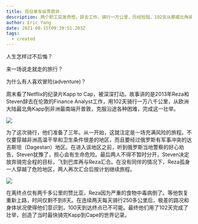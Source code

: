 ```yaml
---
title: 百日单车纵贯欧非
description: 两个职工突发奇想，辞去工作，骑行一万公里，历经险阻，102天从挪威北角骑到南非开普敦，差点打破百日最快纪录。
author: Eric Yang
date: 2021-08-15T09:39:51.203Z
tags:
  - created
---
```

人生怎样过不后悔？

来一场说走就走的旅行？

为什么有人喜欢冒险(adventure)？

周末看了Netflix的纪录片Kapp to Cap，被深深打动。故事讲的是2013年Reza和Steven辞去在伦敦的Finance Analyst工作，用102天骑行一万八千公里，从欧洲大陆最北角Kapp到非洲最南端开普敦，克服沿途各种困难，完成这一壮举。

![](/static/img/kapp-cap.gif)

为了这次骑行，他们准备了三年。从一开始，这就注定是一场充满风险的旅程。不仅要穿越非洲高温干旱和卫生条件很差的地区，而且要经过俄罗斯有军事冲突的达吉斯坦（Dagestan）地区。在进入该地区之前，听到俄罗斯当地警察的好心劝告，Steven犹豫了，担心会有生命危险。最后两人不得不暂时分开，Steven决定放弃骑完全程的目标，飞到巴库再与Reza汇合。在没有同伴的情况下，Reza孤身一人穿越了危险地区，两人再次汇合后按计划继续旅程。

![](/static/img/kapp-cape-map.gif)

在离终点仅有两千多公里的赞比亚，Reza因为严重的食物中毒病倒了。等他恢复重新上路，时间仅剩不到8天。在连续两天每天骑行250多公里后，极差的路况和身体状况使得他们意识到，100天到达终点已不可能。最终他们用了102天完成了壮举，创造了当时最快骑完Kapp到Cape的世界记录。